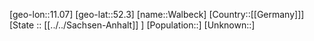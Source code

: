 ﻿---
location: [52.3,11.07]
mapzoom: [7,12] 
mapmarker: city 
type: City
tags:
- geo/City


SpocWebEntityId: 35396
isDeleted: false
confidential: public

---
[geo-lon::11.07]
[geo-lat::52.3]
[name::Walbeck]
[Country::[[Germany]]]
[State :: [[../../Sachsen-Anhalt]] ]
[Population::]
[Unknown::]


